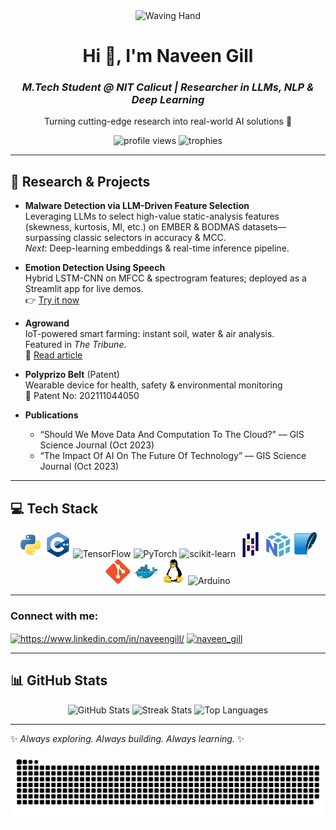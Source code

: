 <div align="center">
  <img src="https://media.giphy.com/media/hvRJCLFzcasrR4ia7z/giphy.gif" width="100px" alt="Waving Hand"/>
  <h1>Hi 👋, I'm Naveen Gill</h1>
  <h3><em>M.Tech Student @ NIT Calicut | Researcher in LLMs, NLP & Deep Learning</em></h3>
  <p>Turning cutting-edge research into real-world AI solutions 🚀</p>
  <img src="https://komarev.com/ghpvc/?username=NaveenGill124&label=Profile%20views&color=0e75b6&style=flat" alt="profile views" />
  <img src="https://github-profile-trophy.vercel.app/?username=NaveenGill124&theme=radical&no-frame=true&row=1&column=5" alt="trophies" />
</div>

---

## 🔭 Research & Projects

- **Malware Detection via LLM-Driven Feature Selection**  
  Leveraging LLMs to select high-value static-analysis features (skewness, kurtosis, MI, etc.) on EMBER & BODMAS datasets—surpassing classic selectors in accuracy & MCC.  
  _Next_: Deep-learning embeddings & real-time inference pipeline.  

- **Emotion Detection Using Speech**  
  Hybrid LSTM-CNN on MFCC & spectrogram features; deployed as a Streamlit app for live demos.  
  👉 [Try it now](https://emotion-detection-using-speech.streamlit.app/)

- **Agrowand**  
  IoT-powered smart farming: instant soil, water & air analysis.  
  Featured in *The Tribune*.  
  🔗 [Read article](https://www.tribuneindia.com/news/haryana/agrowand-to-analyse-soil-water-air-in-a-blink-of-eye-says-dcrust-research-443297)

- **Polyprizo Belt** (Patent)  
  Wearable device for health, safety & environmental monitoring  
  📝 Patent No: 202111044050

- **Publications**  
  - “Should We Move Data And Computation To The Cloud?” — GIS Science Journal (Oct 2023)  
  - “The Impact Of AI On The Future Of Technology” — GIS Science Journal (Oct 2023)

---

## 💻 Tech Stack

<p align="center">
  <!-- Row 1 -->
  <img src="https://raw.githubusercontent.com/devicons/devicon/master/icons/python/python-original.svg"   alt="Python"     width="40" height="40" />
  <img src="https://raw.githubusercontent.com/devicons/devicon/master/icons/cplusplus/cplusplus-original.svg" alt="C++"        width="40" height="40" />
  <img src="https://www.vectorlogo.zone/logos/tensorflow/tensorflow-icon.svg"                         alt="TensorFlow" width="40" height="40" />
  <img src="https://www.vectorlogo.zone/logos/pytorch/pytorch-icon.svg"                               alt="PyTorch"    width="40" height="40" />

  <!-- Row 2 -->
  <img src="https://raw.githubusercontent.com/devicons/devicon/master/icons/scikit-learn/scikit-learn-original.svg" alt="scikit-learn" width="40" height="40" />
  <img src="https://raw.githubusercontent.com/devicons/devicon/master/icons/pandas/pandas-original.svg"                         alt="Pandas"      width="40" height="40" />
  <img src="https://raw.githubusercontent.com/devicons/devicon/master/icons/numpy/numpy-original.svg"                           alt="NumPy"       width="40" height="40" />
  <img src="https://raw.githubusercontent.com/devicons/devicon/master/icons/sqlite/sqlite-original.svg"                       alt="SQLite"      width="40" height="40" />

  <!-- Row 3 -->
  <img src="https://raw.githubusercontent.com/devicons/devicon/master/icons/git/git-original.svg"     alt="Git"      width="40" height="40" />
  <img src="https://raw.githubusercontent.com/devicons/devicon/master/icons/docker/docker-original.svg" alt="Docker"   width="40" height="40" />
  <img src="https://raw.githubusercontent.com/devicons/devicon/master/icons/linux/linux-original.svg"   alt="Linux"    width="40" height="40" />
  <img src="https://cdn.worldvectorlogo.com/logos/arduino-1.svg"                                      alt="Arduino"  width="40" height="40" />
</p>

---

<h3 align="left">Connect with me:</h3>
<p align="left">
<a href="https://linkedin.com/in/https://www.linkedin.com/in/naveengill/" target="blank"><img align="center" src="https://raw.githubusercontent.com/rahuldkjain/github-profile-readme-generator/master/src/images/icons/Social/linked-in-alt.svg" alt="https://www.linkedin.com/in/naveengill/" height="30" width="40" /></a>
<a href="https://www.leetcode.com/naveen_gill" target="blank"><img align="center" src="https://raw.githubusercontent.com/rahuldkjain/github-profile-readme-generator/master/src/images/icons/Social/leet-code.svg" alt="naveen_gill" height="30" width="40" /></a>
</p>

---

## 📊 GitHub Stats

<p align="center">
  <img src="https://github-readme-stats.vercel.app/api?username=NaveenGill124&show_icons=true&theme=radical" alt="GitHub Stats" />
  <img src="https://github-readme-streak-stats.herokuapp.com/?user=NaveenGill124&theme=radical" alt="Streak Stats" />
  <img src="https://github-readme-stats.vercel.app/api/top-langs?username=NaveenGill124&layout=compact&theme=radical" alt="Top Languages" />
</p>

---

✨ _Always exploring. Always building. Always learning._ ✨

<picture>
  <source media="(prefers-color-scheme: dark)" srcset="https://raw.githubusercontent.com/NaveenGill124/tobiasmeyhoefer/output/github-snake-dark.svg" />
  <source media="(prefers-color-scheme: light)" srcset="https://raw.githubusercontent.com/NaveenGill124/tobiasmeyhoefer/output/github-snake.svg" />
  <img alt="github-snake" src="https://raw.githubusercontent.com/NaveenGill124/NaveenGill124/output/github-snake.svg" />
</picture>
